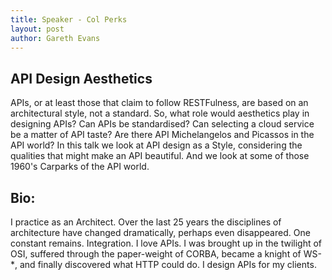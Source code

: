 ```yaml
---
title: Speaker - Col Perks
layout: post
author: Gareth Evans
---
```


## API Design Aesthetics
 
APIs, or at least those that claim to follow RESTFulness, are based on an architectural style, not a standard. So, what role would aesthetics play in designing APIs? Can APIs be standardised? Can selecting a cloud service be a matter of API taste? Are there API Michelangelos and Picassos in the API world? In this talk we look at API design as a Style, considering the qualities that might make an API beautiful. And we look at some of those 1960's Carparks of the API world.

## Bio:

I practice as an Architect. Over the last 25 years the disciplines of architecture have changed dramatically, perhaps even disappeared. One constant remains. Integration. I love APIs. I was brought up in the twilight of OSI, suffered through the paper-weight of CORBA, became a knight of WS-*, and finally discovered what HTTP could do. I design APIs for my clients.